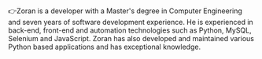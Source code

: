 👉Zoran is a developer with a Master's degree in Computer Engineering and seven years of software development experience.
He is experienced in back-end, front-end and automation technologies such as Python, MySQL, Selenium and JavaScript. 
Zoran has also developed and maintained various Python based applications and has exceptional knowledge.
